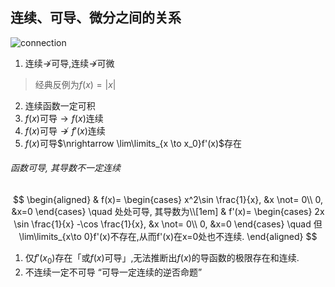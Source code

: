 ## 连续、可导、微分之间的关系

![connection](connection.png)

1.  连续$\nrightarrow$可导,连续$\nrightarrow$可微
> 经典反例为$f(x)=|x|$
2.  连续函数一定可积
3.  $f(x)$可导$\rightarrow f(x)$连续
4.  $f(x)$可导$\nrightarrow f'(x)$连续
5.  $f(x)$可导$\nrightarrow \lim\limits_{x \to x_0}f'(x)$存在

###### 函数可导, 其导数不一定连续

$$
\begin{aligned}
	& f(x)=
	\begin{cases}
		x^2\sin \frac{1}{x}, &x \not= 0\\
		0, &x=0
	\end{cases}
	\quad 处处可导, 其导数为\\[1em]
	& f'(x)=
	\begin{cases}
		2x \sin \frac{1}{x} -\cos \frac{1}{x}, &x \not= 0\\
		0, &x=0
	\end{cases}
	\quad 但\lim\limits_{x\to 0}f'(x)不存在,从而f'(x)在x=0处也不连续.
\end{aligned}
$$

1. 仅$f'(x_0)$存在「或$f(x)$可导」,无法推断出$f(x)$的导函数的极限存在和连续.
2. 不连续一定不可导 <q>可导一定连续的逆否命题</q>
